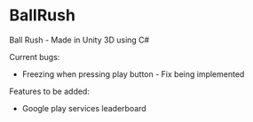 # BallRush
Ball Rush - Made in Unity 3D using C#

Current bugs: 
- Freezing when pressing play button - Fix being implemented

Features to be added: 
- Google play services leaderboard

